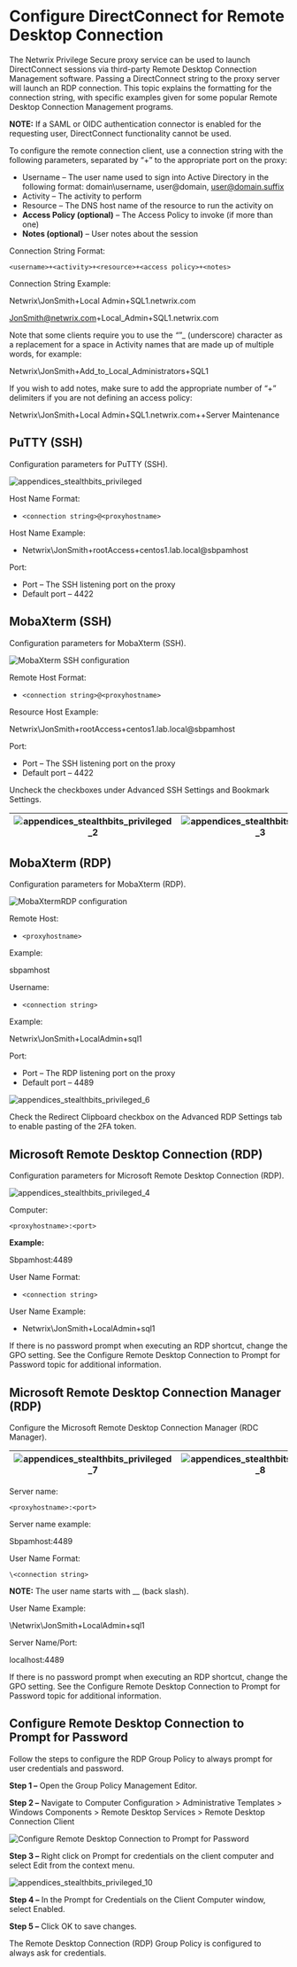 # Configure DirectConnect for Remote Desktop Connection

The Netwrix Privilege Secure proxy service can be used to launch DirectConnect sessions via
third-party Remote Desktop Connection Management software. Passing a DirectConnect string to the
proxy server will launch an RDP connection. This topic explains the formatting for the connection
string, with specific examples given for some popular Remote Desktop Connection Management programs.

**NOTE:** If a SAML or OIDC authentication connector is enabled for the requesting user,
DirectConnect functionality cannot be used.

To configure the remote connection client, use a connection string with the following parameters,
separated by “+” to the appropriate port on the proxy:

- Username – The user name used to sign into Active Directory in the following format:
  domain\username, user@domain, user@domain.suffix
- Activity – The activity to perform
- Resource – The DNS host name of the resource to run the activity on
- **Access Policy (optional)** – The Access Policy to invoke (if more than one)
- **Notes (optional)** – User notes about the session

Connection String Format:

`<username>+<activity>+<resource>+<access policy>+<notes>`

Connection String Example:

Netwrix\JonSmith+Local Admin+SQL1.netwrix.com

JonSmith@netwrix.com+Local_Admin+SQL1.netwrix.com

Note that some clients require you to use the _“_”\_ (underscore) character as a replacement for a
space in Activity names that are made up of multiple words, for example:

Netwrix\JonSmith+Add_to_Local_Administrators+SQL1

If you wish to add notes, make sure to add the appropriate number of “+” delimiters if you are not
defining an access policy:

Netwrix\JonSmith+Local Admin+SQL1.netwrix.com++Server Maintenance

## PuTTY (SSH)

Configuration parameters for PuTTY (SSH).

![appendices_stealthbits_privileged](/img/product_docs/privilegesecure/privilegesecure/accessmanagement/enduser/configure/appendices_stealthbits_privileged.webp)

Host Name Format:

- `<connection string>@<proxyhostname>`

Host Name Example:

- Netwrix\JonSmith+rootAccess+centos1.lab.local@sbpamhost

Port:

- Port – The SSH listening port on the proxy
- Default port – 4422

## MobaXterm (SSH)

Configuration parameters for MobaXterm (SSH).

![MobaXterm SSH configuration](/img/product_docs/privilegesecure/privilegesecure/accessmanagement/enduser/configure/appendices_stealthbits_privileged_1.webp)

Remote Host Format:

- `<connection string>@<proxyhostname>`

Resource Host Example:

Netwrix\JonSmith+rootAccess+centos1.lab.local@sbpamhost

Port:

- Port – The SSH listening port on the proxy
- Default port – 4422

Uncheck the checkboxes under Advanced SSH Settings and Bookmark Settings.

| ![appendices_stealthbits_privileged_2](/img/product_docs/privilegesecure/privilegesecure/accessmanagement/enduser/configure/appendices_stealthbits_privileged_2.webp) | ![appendices_stealthbits_privileged_3](/img/product_docs/privilegesecure/privilegesecure/accessmanagement/enduser/configure/appendices_stealthbits_privileged_3.webp) |
| --------------------------------------------------------------------------------------------------------------------------------------------------------------------- | --------------------------------------------------------------------------------------------------------------------------------------------------------------------- |

## MobaXterm (RDP)

Configuration parameters for MobaXterm (RDP).

![MobaXtermRDP configuration](/img/product_docs/privilegesecure/privilegesecure/accessmanagement/enduser/configure/appendices_stealthbits_privileged_5.webp)

Remote Host:

- `<proxyhostname>`

Example:

sbpamhost

Username:

- `<connection string>`

Example:

Netwrix\JonSmith+LocalAdmin+sql1

Port:

- Port – The RDP listening port on the proxy
- Default port – 4489

![appendices_stealthbits_privileged_6](/img/product_docs/privilegesecure/privilegesecure/accessmanagement/enduser/configure/appendices_stealthbits_privileged_6.webp)

Check the Redirect Clipboard checkbox on the Advanced RDP Settings tab to enable pasting of the 2FA
token.

## Microsoft Remote Desktop Connection (RDP)

Configuration parameters for Microsoft Remote Desktop Connection (RDP).

![appendices_stealthbits_privileged_4](/img/product_docs/privilegesecure/privilegesecure/accessmanagement/enduser/configure/appendices_stealthbits_privileged_4.webp)

Computer:

`<proxyhostname>:<port>`

**Example:**

Sbpamhost:4489

User Name Format:

- `<connection string>`

User Name Example:

- Netwrix\JonSmith+LocalAdmin+sql1

If there is no password prompt when executing an RDP shortcut, change the GPO setting. See the
Configure Remote Desktop Connection to Prompt for Password topic for additional information.

## Microsoft Remote Desktop Connection Manager (RDP)

Configure the Microsoft Remote Desktop Connection Manager (RDC Manager).

| ![appendices_stealthbits_privileged_7](/img/product_docs/privilegesecure/privilegesecure/accessmanagement/enduser/configure/appendices_stealthbits_privileged_7.webp) | ![appendices_stealthbits_privileged_8](/img/product_docs/privilegesecure/privilegesecure/accessmanagement/enduser/configure/appendices_stealthbits_privileged_8.webp) |
| --------------------------------------------------------------------------------------------------------------------------------------------------------------------- | --------------------------------------------------------------------------------------------------------------------------------------------------------------------- |

Server name:

`<proxyhostname>:<port>`

Server name example:

Sbpamhost:4489

User Name Format:

`\<connection string>`

**NOTE:** The user name starts with \_\_ (back slash).

User Name Example:

\Netwrix\JonSmith+LocalAdmin+sql1

Server Name/Port:

localhost:4489

If there is no password prompt when executing an RDP shortcut, change the GPO setting. See the
Configure Remote Desktop Connection to Prompt for Password topic for additional information.

## Configure Remote Desktop Connection to Prompt for Password

Follow the steps to configure the RDP Group Policy to always prompt for user credentials and
password.

**Step 1 –** Open the Group Policy Management Editor.

**Step 2 –** Navigate to Computer Configuration > Administrative Templates > Windows Components >
Remote Desktop Services > Remote Desktop Connection Client

![Configure Remote Desktop Connection to Prompt for Password](/img/product_docs/privilegesecure/privilegesecure/accessmanagement/enduser/configure/appendices_stealthbits_privileged_9.webp)

**Step 3 –** Right click on Prompt for credentials on the client computer and select Edit from the
context menu.

![appendices_stealthbits_privileged_10](/img/product_docs/privilegesecure/privilegesecure/accessmanagement/enduser/configure/appendices_stealthbits_privileged_10.webp)

**Step 4 –** In the Prompt for Credentials on the Client Computer window, select Enabled.

**Step 5 –** Click OK to save changes.

The Remote Desktop Connection (RDP) Group Policy is configured to always ask for credentials.
